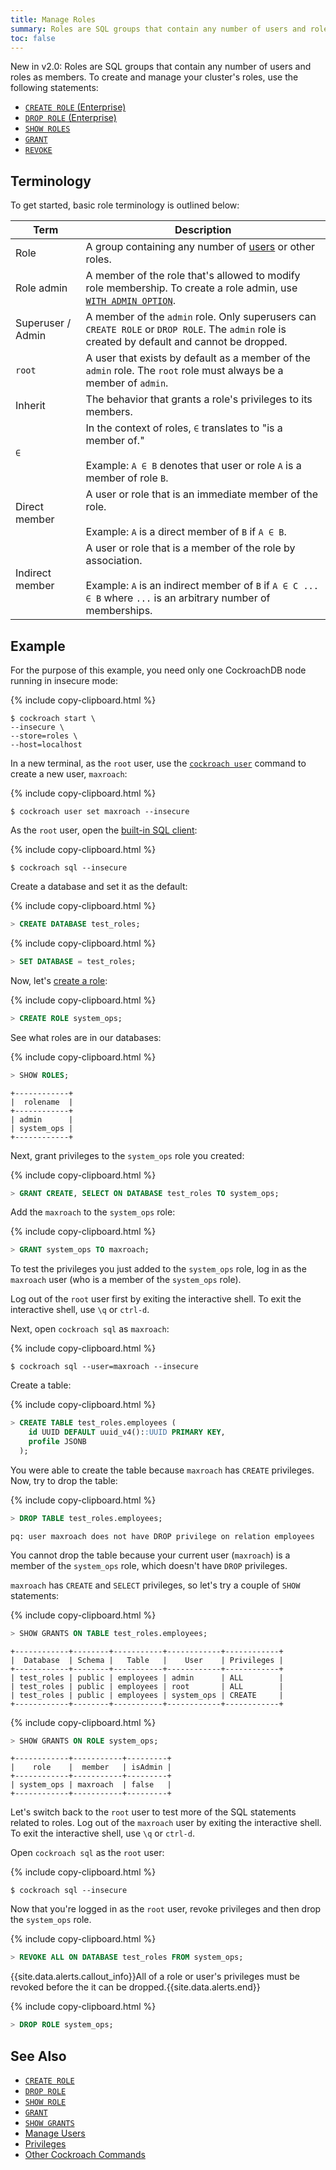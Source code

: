 ```yaml
---
title: Manage Roles
summary: Roles are SQL groups that contain any number of users and roles as members.
toc: false
---
```


<span class="version-tag">New in v2.0:</span> Roles are SQL groups that contain any number of users and roles as members. To create and manage your cluster's roles, use the following statements:

- [`CREATE ROLE` (Enterprise)](create-role.html)
- [`DROP ROLE` (Enterprise)](drop-role.html)
- [`SHOW ROLES`](show-roles.html)
- [`GRANT`](grant.html)
- [`REVOKE`](revoke.html)

<div id="toc"></div>

## Terminology

To get started, basic role terminology is outlined below:

Term | Description
-----|------------
Role | A group containing any number of [users](create-and-manage-users.html) or other roles.
Role admin | A member of the role that's allowed to modify role membership. To create a role admin, use [`WITH ADMIN OPTION`](grant.html).
Superuser / Admin | A member of the `admin` role. Only superusers can `CREATE ROLE` or `DROP ROLE`. The `admin` role is created by default and cannot be dropped.
`root` | A user that exists by default as a member of the `admin` role. The `root` role must always be a member of `admin`.
Inherit | The behavior that grants a role's privileges to its members.
`∈` | In the context of roles, `∈` translates to "is a member of."<br><br>Example: `A ∈ B` denotes that user or role `A` is a member of role `B`.
Direct member | A user or role that is an immediate member of the role.<br><br>Example: `A` is a direct member of `B` if `A ∈ B`.
Indirect member | A user or role that is a member of the role by association. <br><br>Example: `A` is an indirect member of `B` if `A ∈ C ... ∈ B` where `...` is an arbitrary number of memberships.

## Example

For the purpose of this example, you need only one CockroachDB node running in insecure mode:

{% include copy-clipboard.html %}
~~~ shell
$ cockroach start \
--insecure \
--store=roles \
--host=localhost
~~~

In a new terminal, as the `root` user, use the [`cockroach user`](create-and-manage-users.html) command to create a new user, `maxroach`:

{% include copy-clipboard.html %}
~~~ shell
$ cockroach user set maxroach --insecure
~~~

As the `root` user, open the [built-in SQL client](use-the-built-in-sql-client.html):

{% include copy-clipboard.html %}
~~~ shell
$ cockroach sql --insecure
~~~

Create a database and set it as the default:

{% include copy-clipboard.html %}
~~~ sql
> CREATE DATABASE test_roles;
~~~

{% include copy-clipboard.html %}
~~~ sql
> SET DATABASE = test_roles;
~~~

Now, let's [create a role](create-role.html):

{% include copy-clipboard.html %}
~~~ sql
> CREATE ROLE system_ops;
~~~

See what roles are in our databases:

{% include copy-clipboard.html %}
~~~ sql
> SHOW ROLES;
~~~
~~~
+------------+
|  rolename  |
+------------+
| admin      |
| system_ops |
+------------+
~~~

Next, grant privileges to the `system_ops` role you created:

{% include copy-clipboard.html %}
~~~ sql
> GRANT CREATE, SELECT ON DATABASE test_roles TO system_ops;
~~~

Add the `maxroach` to the `system_ops` role:

{% include copy-clipboard.html %}
~~~ sql
> GRANT system_ops TO maxroach;
~~~

To test the privileges you just added to the `system_ops` role, log in as the `maxroach` user (who is a member of the `system_ops` role).

Log out of the `root` user first by exiting the interactive shell. To exit the interactive shell, use `\q` or `ctrl-d`.

Next, open `cockroach sql` as `maxroach`:

{% include copy-clipboard.html %}
~~~ shell
$ cockroach sql --user=maxroach --insecure
~~~

Create a table:

{% include copy-clipboard.html %}
~~~ sql
> CREATE TABLE test_roles.employees (
    id UUID DEFAULT uuid_v4()::UUID PRIMARY KEY,
    profile JSONB
  );
~~~

You were able to create the table because `maxroach` has `CREATE` privileges. Now, try to drop the table:

{% include copy-clipboard.html %}
~~~ sql
> DROP TABLE test_roles.employees;
~~~
~~~
pq: user maxroach does not have DROP privilege on relation employees
~~~

You cannot drop the table because your current user (`maxroach`) is a member of the `system_ops` role, which doesn't have `DROP` privileges.

`maxroach` has `CREATE` and `SELECT` privileges, so let's try a couple of `SHOW` statements:

{% include copy-clipboard.html %}
~~~ sql
> SHOW GRANTS ON TABLE test_roles.employees;
~~~
~~~
+------------+--------+-----------+------------+------------+
|  Database  | Schema |   Table   |    User    | Privileges |
+------------+--------+-----------+------------+------------+
| test_roles | public | employees | admin      | ALL        |
| test_roles | public | employees | root       | ALL        |
| test_roles | public | employees | system_ops | CREATE     |
+------------+--------+-----------+------------+------------+
~~~

{% include copy-clipboard.html %}
~~~ sql
> SHOW GRANTS ON ROLE system_ops;
~~~
~~~
+------------+-----------+---------+
|    role    |  member   | isAdmin |
+------------+-----------+---------+
| system_ops | maxroach  | false   |
+------------+-----------+---------+
~~~

Let's switch back to the `root` user to test more of the SQL statements related to roles. Log out of the `maxroach` user by exiting the interactive shell. To exit the interactive shell, use `\q` or `ctrl-d`.

Open `cockroach sql` as the `root` user:

{% include copy-clipboard.html %}
~~~ shell
$ cockroach sql --insecure
~~~

Now that you're logged in as the `root` user, revoke privileges and then drop the `system_ops` role.

{% include copy-clipboard.html %}
~~~ sql
> REVOKE ALL ON DATABASE test_roles FROM system_ops;
~~~

{{site.data.alerts.callout_info}}All of a role or user's privileges must be revoked before the it can be dropped.{{site.data.alerts.end}}

{% include copy-clipboard.html %}
~~~ sql
> DROP ROLE system_ops;
~~~

## See Also

- [`CREATE ROLE`](create-role.html)
- [`DROP ROLE`](drop-role.html)
- [`SHOW ROLE`](show-roles.html)
- [`GRANT`](grant.html)
- [`SHOW GRANTS`](show-grants.html)
- [Manage Users](create-and-manage-users.html)
- [Privileges](privileges.html)
- [Other Cockroach Commands](cockroach-commands.html)
